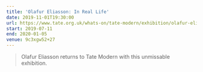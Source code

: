 ```yaml
---
title: 'Olafur Eliasson: In Real Life'
date: 2019-11-01T19:30:00
url: https://www.tate.org.uk/whats-on/tate-modern/exhibition/olafur-eliasson
start: 2019-07-11
end: 2020-01-05
venue: 9c3xgw52+27
---
```

> Olafur Eliasson returns to Tate Modern with this unmissable exhibition.
